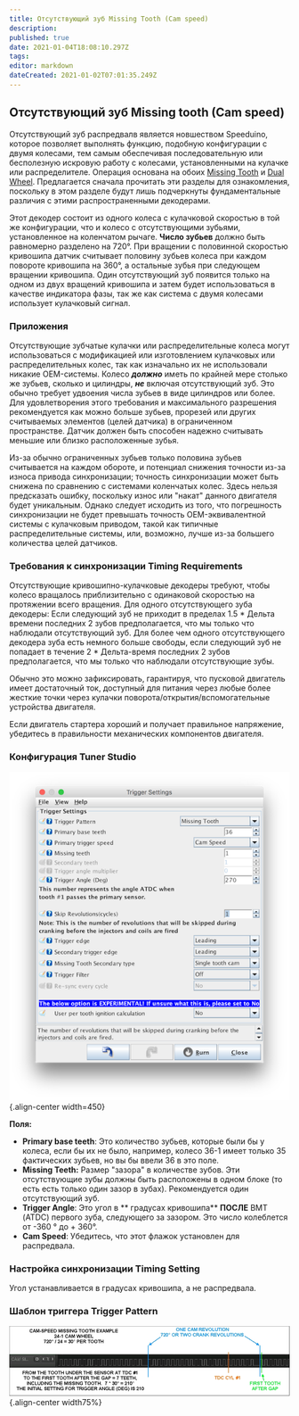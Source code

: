 ```yaml
---
title: Отсутствующий зуб Missing Tooth (Cam speed)
description: 
published: true
date: 2021-01-04T18:08:10.297Z
tags: 
editor: markdown
dateCreated: 2021-01-02T07:01:35.249Z
---
```


## Отсутствующий зуб Missing tooth (Cam speed)
Отсутствующий зуб распредвалв является новшеством Speeduino, которое позволяет выполнять функцию, подобную конфигурации с двумя колесами, тем самым обеспечивая последовательную или бесполезную искровую работу с колесами, установленными на кулачке или распределителе. Операция основана на обоих [Missing Tooth](/decoders/Missing_Tooth "wikilink") и [Dual Wheel](/decoders/Dual_Wheel "wikilink"). Предлагается сначала прочитать эти разделы для ознакомления, поскольку в этом разделе будут лишь подчеркнуты фундаментальные различия с этими распространенными декодерами.

Этот декодер состоит из одного колеса с кулачковой скоростью в той же конфигурации, что и колесо с отсутствующими зубьями, установленное на коленчатом рычаге. **Число зубьев** должно быть равномерно разделено на 720°. При вращении с половинной скоростью кривошипа датчик считывает половину зубьев колеса при каждом повороте кривошипа на 360°, а остальные зубья при следующем вращении кривошипа. Один отсутствующий зуб появится только на одном из двух вращений кривошипа и затем будет использоваться в качестве индикатора фазы, так же как система с двумя колесами использует кулачковый сигнал.

### Приложения

Отсутствующие зубчатые кулачки или распределительные колеса могут использоваться с модификацией или изготовлением кулачковых или распределительных колес, так как изначально их не использовали никакие OEM-системы. Колесо ***должно*** иметь по крайней мере столько же зубьев, сколько и цилиндры, ***не*** включая отсутствующий зуб. Это обычно требует удвоения числа зубьев в виде цилиндров или более. Для удовлетворения этого требования и максимального разрешения рекомендуется как можно больше зубьев, прорезей или других считываемых элементов (целей датчика) в ограниченном пространстве. Датчик должен быть способен надежно считывать меньшие или близко расположенные зубья.

Из-за обычно ограниченных зубьев только половина зубьев считывается на каждом обороте, и потенциал снижения точности из-за износа привода синхронизации; точность синхронизации может быть снижена по сравнению с системами коленчатых колес. Здесь нельзя предсказать ошибку, поскольку износ или "накат" данного двигателя будет уникальным. Однако следует исходить из того, что погрешность синхронизации не будет превышать точность OEM-эквивалентной системы с кулачковым приводом, такой как типичные распределительные системы, или, возможно, лучше из-за большего количества целей датчиков.


### Требования к синхронизации Timing Requirements

Отсутствующие кривошипно-кулачковые декодеры требуют, чтобы колесо вращалось приблизительно с одинаковой скоростью на протяжении всего вращения. Для одного отсутствующего зуба декодеры: Если следующий зуб не приходит в пределах 1.5 * Дельта времени последних 2 зубов предполагается, что мы только что наблюдали отсутствующий зуб. Для более чем одного отсутствующего декодера зуба есть немного больше свободы, если следующий зуб не попадает в течение 2 * Дельта-время последних 2 зубов предполагается, что мы только что наблюдали отсутствующие зубы.

Обычно это можно зафиксировать, гарантируя, что пусковой двигатель имеет достаточный ток, доступный для питания через любые более жесткие точки через кулачки поворота/открытия/вспомогательные устройства двигателя. 

Если двигатель стартера хороший и получает правильное напряжение, убедитесь в правильности механических компонентов двигателя.



### Конфигурация Tuner Studio
![missingtooth_cam_triggerconfig.png](/img/decoders/missingtooth_cam_triggerconfig.png){.align-center width=450}

**Поля:**
- **Primary base teeth**: Это количество зубьев, которые были бы у колеса, если бы их не было, например, колесо 36-1 имеет только 35 фактических зубьев, но вы бы ввели 36 в это поле.
- **Missing Teeth:** Размер "зазора" в количестве зубов. Эти отсутствующие зубы должны быть расположены в одном блоке (то есть есть только один зазор в зубах). Рекомендуется один отсутствующий зуб.
- **Trigger Angle**: Это угол в ** градусах кривошипа** **ПОСЛЕ** ВМТ (ATDC) первого зуба, следующего за зазором. Это число колеблется от -360 ° до + 360°.
- **Cam Speed**: Убедитесь, что этот флажок установлен для распредвала.

### Настройка синхронизации Timing Setting

Угол устанавливается в градусах кривошипа, а не распредвала.

### Шаблон триггера Trigger Pattern

![missingtooth_cam_trace.jpg](/img/decoders/missingtooth_cam_trace.jpg){.align-center width75%}
